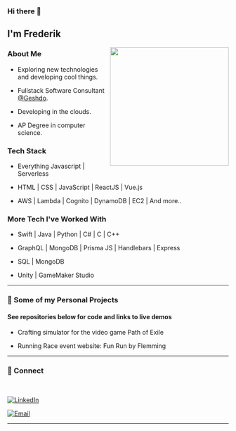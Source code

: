 ### Hi there 👋
<h2> I'm Frederik</h2>

<img align='right' src="https://scontent.fmmx3-1.fna.fbcdn.net/v/t1.15752-9/123612301_760032591218945_9191660755865143655_n.png?_nc_cat=105&ccb=2&_nc_sid=ae9488&_nc_ohc=zplX_8CuUYcAX9_vOh0&_nc_ht=scontent.fmmx3-1.fna&oh=3662eef6566a45ed7776367c60a75e1d&oe=5FC70F66"  height="270">

<h3>About Me </h3>

- Exploring new technologies and developing cool things.

- Fullstack Software Consultant [@Geshdo](https://geshdo.com/).

- Developing in the clouds.

- AP Degree in computer science.


<h3> Tech Stack</h3>

- Everything Javascript | Serverless

- HTML | CSS | JavaScript | ReactJS | Vue.js

- AWS | Lambda | Cognito | DynamoDB | EC2 | And more..

<h3> More Tech I've Worked With </h3>

- Swift | Java | Python | C# | C | C++ 

- GraphQL | MongoDB | Prisma JS | Handlebars | Express

- SQL | MongoDB 

- Unity | GameMaker Studio

<hr>

<h3> 👀 Some of my Personal Projects </h3>

#### See repositories below for code and links to live demos

- Crafting simulator for the video game Path of Exile

- Running Race event website: Fun Run by Flemming

<hr>

<h3> 🤝 Connect </h3>

<br>



<p align="center">

<a href="https://www.linkedin.com/in/frederik-%C3%B8stergaard-553035167"><img alt="LinkedIn" src="https://img.shields.io/badge/LinkedIn-Frederik%20Østergaard-blue?style=flat-square&logo=linkedin"></a>

<a href="mailto:fkoefkoe@live.dk"><img alt="Email" src="https://img.shields.io/badge/Email-fkoefkoe@live.dk-blue?style=flat-square&logo=gmail"></a>

</p>


<hr>
